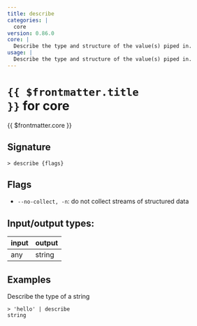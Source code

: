 ```yaml
---
title: describe
categories: |
  core
version: 0.86.0
core: |
  Describe the type and structure of the value(s) piped in.
usage: |
  Describe the type and structure of the value(s) piped in.
---
```

<!-- This file is automatically generated. Please edit the command in https://github.com/nushell/nushell instead. -->

# <code>{{ $frontmatter.title }}</code> for core

<div class='command-title'>{{ $frontmatter.core }}</div>

## Signature

```> describe {flags} ```

## Flags

 -  `--no-collect, -n`: do not collect streams of structured data


## Input/output types:

| input | output |
| ----- | ------ |
| any   | string |

## Examples

Describe the type of a string
```nu
> 'hello' | describe
string
```

